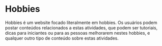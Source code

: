 # Hobbies

Hobbies é um website focado literalmente em hobbies. Os usuários podem postar conteúdos relacionados a estas atividades, que podem ser tutoriais, dicas para iniciantes ou para as pessoas melhorarem nestes hobbies, e qualquer outro tipo de conteúdo sobre estas atividades.
